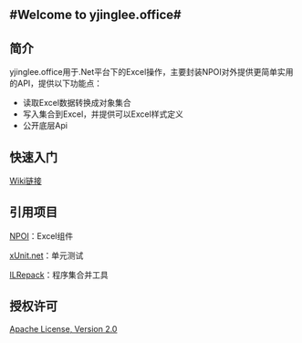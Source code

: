#Welcome to yjinglee.office#
----------
## 简介 ##

yjinglee.office用于.Net平台下的Excel操作，主要封装NPOI对外提供更简单实用的API，提供以下功能点：

- 读取Excel数据转换成对象集合
- 写入集合到Excel，并提供可以Excel样式定义
- 公开底层Api

## 快速入门 ##

[Wiki链接](https://github.com/YJingLee/yjinglee.office/wiki "Wiki链接")

## 引用项目 ##

[NPOI](https://github.com/tonyqus/npoi "npoi")：Excel组件

[xUnit.net](http://xunit.codeplex.com/ "xUnit.net")：单元测试

[ILRepack](https://github.com/gluck/il-repack "ILRepack")：程序集合并工具

## 授权许可 ##

[Apache License, Version 2.0](http://www.apache.org/licenses/LICENSE-2.0.html)
